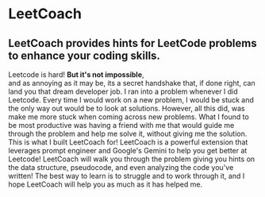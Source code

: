 # LeetCoach
<h2>LeetCoach provides hints for LeetCode problems to enhance your coding skills.</h2>
<p>Leetcode is hard! <strong>But it's not impossible</strong>,<br> and as annoying as it may be, its a secret handshake that, if done right, can land you that dream developer job. I ran into a problem whenever I did Leetcode. Every time I would work on a new problem, I would be stuck and the only way out would be to look at solutions. However, all this did, was make me more stuck when coming across new problems. What I found to be most productive was having a friend with me that would guide me through the problem and help me solve it, without giving me the solution. This is what I built LeetCoach for! 
LeetCoach is a powerful extension that leverages prompt engineer and Google's Gemini to help you get better at Leetcode! LeetCoach will walk you through the problem giving you hints on the data structure, pseudocode, and even analyzing the code you've written! The best way to learn is to struggle and to work through it, and I hope LeetCoach will help you as much as it has helped me.</p>
